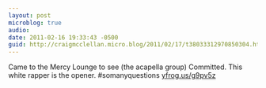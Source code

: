 ```yaml
---
layout: post
microblog: true
audio: 
date: 2011-02-16 19:33:43 -0500
guid: http://craigmcclellan.micro.blog/2011/02/17/t38033312970850304.html
---
```

Came to the Mercy Lounge to see (the acapella group) Committed. This white rapper is the opener. #somanyquestions [yfrog.us/g9pv5z](http://yfrog.us/g9pv5z)
